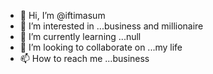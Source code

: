 - 👋 Hi, I’m @iftimasum
- 👀 I’m interested in ...business and millionaire
- 🌱 I’m currently learning ...null
- 💞️ I’m looking to collaborate on ...my life
- 📫 How to reach me ...business

<!---
iftimasum/iftimasum is a ✨ special ✨ repository because its `README.md` (this file) appears on your GitHub profile.
You can click the Preview link to take a look at your changes.
--->

